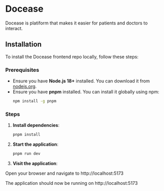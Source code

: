 # Docease

Docease is platiform that makes it easier for patients and doctors to interact.

## Installation

To install the Docease frontend repo locally, follow these steps:

### Prerequisites

- Ensure you have **Node.js 18+** installed. You can download it from [nodejs.org](https://nodejs.org/).
- Ensure you have **pnpm** installed. You can install it globally using npm:
  ```sh
  npm install -g pnpm
  ```

### Steps

1. **Install dependencies**:

   ```sh
   pnpm install

   ```

1. **Start the application**:

   ```sh
   pnpm run dev

   ```

1. **Visit the application**:

Open your browser and navigate to http://localhost:5173

The application should now be running on http://localhost:5173
